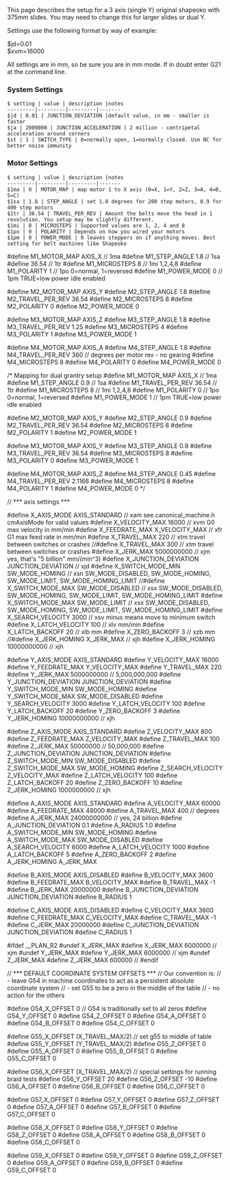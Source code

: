 This page describes the setup for a 3 axis (single Y) original shapeoko with 375mm slides. You may need to change this for larger slides or dual Y. 

Settings use the following format by way of example:

  $jd=0.01<br>
  $xvm=16000<br>

All settings are in mm, so be sure you are in mm mode. If in doubt enter  G21 at the command line.


### System Settings
	$ setting | value | description |notes
	---------|---------|---------|-------
	$jd | 0.01 | JUNCTION_DEVIATION |default value, in mm - smaller is faster
	$ja | 2000000 | JUNCTION_ACCELERATION | 2 million - centripetal acceleration around corners
	$st | 1 | SWITCH_TYPE | 0=normally open, 1=normally closed. Use NC for better noise immunity 

### Motor Settings
	$ setting | value | description |notes
	---------|---------|---------|-------
	$1ma | 0 | MOTOR_MAP | map motor 1 to X axis (0=X, 1=Y, 2=Z, 3=A, 4=B, 5=C)
	$1sa | 1.8 | STEP_ANGLE | set 1.8 degrees for 200 step motors, 0.9 for 400 step motors
	$1tr | 36.54 | TRAVEL_PER_REV | Amount the belts move the head in 1 revolution. You setup may be slightly different.
	$1mi | 8 | MICROSTEPS | Supported values are 1, 2, 4 and 8
	$1po | 0 | POLARITY | Depends on how you wired your motors 
	$1pm | 0 | POWER_MODE | 0 leaves steppers on if anything moves. Best setting for belt machines like Shapeoko 


#define M1_MOTOR_MAP 			AXIS_X	// 1ma
#define M1_STEP_ANGLE			1.8		// 1sa
#define		36.54	// 1tr
#define M1_MICROSTEPS			8		// 1mi		1,2,4,8
#define M1_POLARITY				1		// 1po		0=normal, 1=reversed
#define M1_POWER_MODE			0		// 1pm		TRUE=low power idle enabled 

#define M2_MOTOR_MAP			AXIS_Y
#define M2_STEP_ANGLE			1.8
#define M2_TRAVEL_PER_REV		36.54
#define M2_MICROSTEPS			8
#define M2_POLARITY				0
#define M2_POWER_MODE			0

#define M3_MOTOR_MAP			AXIS_Z
#define M3_STEP_ANGLE			1.8
#define M3_TRAVEL_PER_REV		1.25
#define M3_MICROSTEPS			4
#define M3_POLARITY				1
#define M3_POWER_MODE			1

#define M4_MOTOR_MAP			AXIS_A
#define M4_STEP_ANGLE			1.8
#define M4_TRAVEL_PER_REV		360		// degrees per motor rev - no gearing
#define M4_MICROSTEPS			8
#define M4_POLARITY				0
#define M4_POWER_MODE			0

/* Mapping for dual grantry setup
#define M1_MOTOR_MAP 			AXIS_X	// 1ma
#define M1_STEP_ANGLE			0.9		// 1sa
#define M1_TRAVEL_PER_REV		36.54	// 1tr
#define M1_MICROSTEPS			8		// 1mi		1,2,4,8
#define M1_POLARITY				0		// 1po		0=normal, 1=reversed
#define M1_POWER_MODE			1		// 1pm		TRUE=low power idle enabled 

#define M2_MOTOR_MAP			AXIS_Y
#define M2_STEP_ANGLE			0.9
#define M2_TRAVEL_PER_REV		36.54
#define M2_MICROSTEPS			8
#define M2_POLARITY				1
#define M2_POWER_MODE			1

#define M3_MOTOR_MAP			AXIS_Y
#define M3_STEP_ANGLE			0.9
#define M3_TRAVEL_PER_REV		36.54
#define M3_MICROSTEPS			8
#define M3_POLARITY				0
#define M3_POWER_MODE			1

#define M4_MOTOR_MAP			AXIS_Z
#define M4_STEP_ANGLE			0.45
#define M4_TRAVEL_PER_REV		2.1166
#define M4_MICROSTEPS			8
#define M4_POLARITY				1
#define M4_POWER_MODE			0
*/

// *** axis settings ***

#define X_AXIS_MODE				AXIS_STANDARD		// xam		see canonical_machine.h cmAxisMode for valid values
#define X_VELOCITY_MAX			16000 				// xvm		G0 max velocity in mm/min
#define X_FEEDRATE_MAX			X_VELOCITY_MAX		// xfr 		G1 max feed rate in mm/min
#define X_TRAVEL_MAX			220					// xtm		travel between switches or crashes
//#define X_TRAVEL_MAX			300					// xtm		travel between switches or crashes
#define X_JERK_MAX				5000000000			// xjm		yes, that's "5 billion" mm/(min^3)
#define X_JUNCTION_DEVIATION	JUNCTION_DEVIATION	// xjd
#define X_SWITCH_MODE_MIN 		SW_MODE_HOMING		// xsn		SW_MODE_DISABLED, SW_MODE_HOMING, SW_MODE_LIMIT, SW_MODE_HOMING_LIMIT
//#define X_SWITCH_MODE_MAX 		SW_MODE_DISABLED	// xsx		SW_MODE_DISABLED, SW_MODE_HOMING, SW_MODE_LIMIT, SW_MODE_HOMING_LIMIT
#define X_SWITCH_MODE_MAX 		SW_MODE_LIMIT	// xsx		SW_MODE_DISABLED, SW_MODE_HOMING, SW_MODE_LIMIT, SW_MODE_HOMING_LIMIT
#define X_SEARCH_VELOCITY		3000				// xsv		minus means move to minimum switch
#define X_LATCH_VELOCITY		100					// xlv		mm/min
#define X_LATCH_BACKOFF			20					// xlb		mm
#define X_ZERO_BACKOFF			3					// xzb		mm
//#define X_JERK_HOMING			X_JERK_MAX			// xjh
#define X_JERK_HOMING			10000000000			// xjh

#define Y_AXIS_MODE				AXIS_STANDARD
#define Y_VELOCITY_MAX			16000
#define Y_FEEDRATE_MAX			Y_VELOCITY_MAX
#define Y_TRAVEL_MAX			220
#define Y_JERK_MAX				5000000000			// 5,000,000,000
#define Y_JUNCTION_DEVIATION	JUNCTION_DEVIATION
#define Y_SWITCH_MODE_MIN		SW_MODE_HOMING
#define Y_SWITCH_MODE_MAX		SW_MODE_DISABLED
#define Y_SEARCH_VELOCITY		3000
#define Y_LATCH_VELOCITY		100
#define Y_LATCH_BACKOFF			20
#define Y_ZERO_BACKOFF			3
#define Y_JERK_HOMING			10000000000			// xjh

#define Z_AXIS_MODE				AXIS_STANDARD
#define Z_VELOCITY_MAX			800
#define Z_FEEDRATE_MAX			Z_VELOCITY_MAX
#define Z_TRAVEL_MAX			100
#define Z_JERK_MAX				50000000			// 50,000,000
#define Z_JUNCTION_DEVIATION	JUNCTION_DEVIATION
#define Z_SWITCH_MODE_MIN		SW_MODE_DISABLED
#define Z_SWITCH_MODE_MAX		SW_MODE_HOMING
#define Z_SEARCH_VELOCITY		Z_VELOCITY_MAX
#define Z_LATCH_VELOCITY		100
#define Z_LATCH_BACKOFF			20
#define Z_ZERO_BACKOFF			10
#define Z_JERK_HOMING			1000000000			// xjh

#define A_AXIS_MODE				AXIS_STANDARD
#define A_VELOCITY_MAX			60000
#define A_FEEDRATE_MAX			48000
#define A_TRAVEL_MAX			400					// degrees
#define A_JERK_MAX				24000000000			// yes, 24 billion
#define A_JUNCTION_DEVIATION	0.1
#define A_RADIUS				1.0
#define A_SWITCH_MODE_MIN		SW_MODE_HOMING
#define A_SWITCH_MODE_MAX		SW_MODE_DISABLED
#define A_SEARCH_VELOCITY		6000
#define A_LATCH_VELOCITY		1000
#define A_LATCH_BACKOFF			5
#define A_ZERO_BACKOFF			2
#define A_JERK_HOMING			A_JERK_MAX

#define B_AXIS_MODE				AXIS_DISABLED
#define B_VELOCITY_MAX			3600
#define B_FEEDRATE_MAX			B_VELOCITY_MAX
#define B_TRAVEL_MAX			-1
#define B_JERK_MAX				20000000
#define B_JUNCTION_DEVIATION	JUNCTION_DEVIATION
#define B_RADIUS				1

#define C_AXIS_MODE				AXIS_DISABLED
#define C_VELOCITY_MAX			3600
#define C_FEEDRATE_MAX			C_VELOCITY_MAX
#define C_TRAVEL_MAX			-1
#define C_JERK_MAX				20000000
#define C_JUNCTION_DEVIATION	JUNCTION_DEVIATION
#define C_RADIUS				1

#ifdef __PLAN_R2
#undef  X_JERK_MAX
#define X_JERK_MAX				6000000				// xjm
#undef  Y_JERK_MAX
#define Y_JERK_MAX				6000000				// xjm
#undef  Z_JERK_MAX
#define Z_JERK_MAX				600000				//
#endif

// *** DEFAULT COORDINATE SYSTEM OFFSETS ***
// Our convention is:
//	- leave G54 in machine coordinates to act as a persistent absolute coordinate system
//	- set G55 to be a zero in the middle of the table
//	- no action for the others

#define G54_X_OFFSET 0			// G54 is traditionally set to all zeros
#define G54_Y_OFFSET 0
#define G54_Z_OFFSET 0
#define G54_A_OFFSET 0
#define G54_B_OFFSET 0
#define G54_C_OFFSET 0

#define G55_X_OFFSET (X_TRAVEL_MAX/2)	// set g55 to middle of table
#define G55_Y_OFFSET (Y_TRAVEL_MAX/2)
#define G55_Z_OFFSET 0
#define G55_A_OFFSET 0
#define G55_B_OFFSET 0
#define G55_C_OFFSET 0

#define G56_X_OFFSET (X_TRAVEL_MAX/2)	// special settings for running braid tests
#define G56_Y_OFFSET 20
#define G56_Z_OFFSET -10
#define G56_A_OFFSET 0
#define G56_B_OFFSET 0
#define G56_C_OFFSET 0

#define G57_X_OFFSET 0
#define G57_Y_OFFSET 0
#define G57_Z_OFFSET 0
#define G57_A_OFFSET 0
#define G57_B_OFFSET 0
#define G57_C_OFFSET 0

#define G58_X_OFFSET 0
#define G58_Y_OFFSET 0
#define G58_Z_OFFSET 0
#define G58_A_OFFSET 0
#define G58_B_OFFSET 0
#define G58_C_OFFSET 0

#define G59_X_OFFSET 0
#define G59_Y_OFFSET 0
#define G59_Z_OFFSET 0
#define G59_A_OFFSET 0
#define G59_B_OFFSET 0
#define G59_C_OFFSET 0